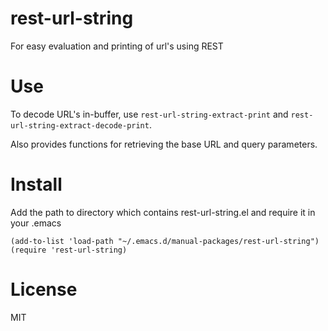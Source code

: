 rest-url-string
===============

For easy evaluation and printing of url's using REST

Use
===============

To decode URL's in-buffer, use ```rest-url-string-extract-print``` and ```rest-url-string-extract-decode-print```. 

Also provides functions for retrieving the base URL and query parameters. 

Install
===============

Add the path to directory which contains rest-url-string.el and require it in your .emacs
```
(add-to-list 'load-path "~/.emacs.d/manual-packages/rest-url-string")
(require 'rest-url-string)
```

License
===============

MIT
